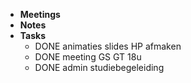 - **Meetings**
- **Notes**
- **Tasks**
	- DONE animaties slides HP afmaken
	- DONE meeting GS GT 18u
	- DONE admin studiebegeleiding